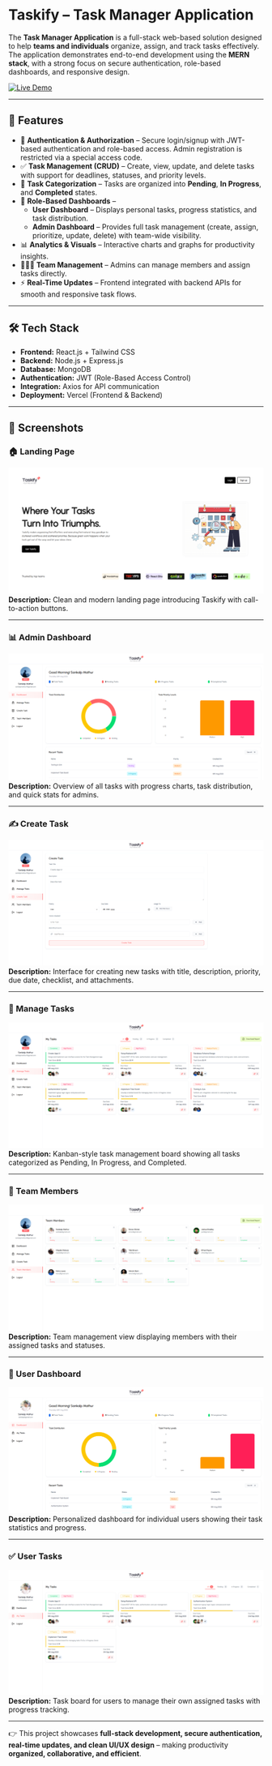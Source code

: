 # Taskify – Task Manager Application

The **Task Manager Application** is a full-stack web-based solution designed to help **teams and individuals** organize, assign, and track tasks effectively. The application demonstrates end-to-end development using the **MERN stack**, with a strong focus on secure authentication, role-based dashboards, and responsive design.  

<a href="https://taskifyproject.vercel.app/" target="_blank" rel="noopener noreferrer">
  <img src="https://img.shields.io/badge/🚀%20Live%20Demo-Taskify-blue?style=for-the-badge" alt="Live Demo"/>
</a>

---

## 🚀 Features  

- 🔑 **Authentication & Authorization** – Secure login/signup with JWT-based authentication and role-based access. Admin registration is restricted via a special access code.  
- ✅ **Task Management (CRUD)** – Create, view, update, and delete tasks with support for deadlines, statuses, and priority levels.  
- 📂 **Task Categorization** – Tasks are organized into **Pending**, **In Progress**, and **Completed** states.  
- 👥 **Role-Based Dashboards** –  
  - **User Dashboard** – Displays personal tasks, progress statistics, and task distribution.  
  - **Admin Dashboard** – Provides full task management (create, assign, prioritize, update, delete) with team-wide visibility.  
- 📊 **Analytics & Visuals** – Interactive charts and graphs for productivity insights.  
- 🧑‍🤝‍🧑 **Team Management** – Admins can manage members and assign tasks directly.  
- ⚡ **Real-Time Updates** – Frontend integrated with backend APIs for smooth and responsive task flows.  

---

## 🛠️ Tech Stack  

- **Frontend:** React.js + Tailwind CSS  
- **Backend:** Node.js + Express.js  
- **Database:** MongoDB  
- **Authentication:** JWT (Role-Based Access Control)  
- **Integration:** Axios for API communication  
- **Deployment:** Vercel (Frontend & Backend)

---

## 📸 Screenshots

### 🏠 Landing Page
![Landing Page](frontend/Task-Manager/src/assets/screenshots/landingPage.png)  
**Description:** Clean and modern landing page introducing Taskify with call-to-action buttons.

---

### 📊 Admin Dashboard
![Admin Dashboard](frontend/Task-Manager/src/assets/screenshots/adminDashboard.png)  
**Description:** Overview of all tasks with progress charts, task distribution, and quick stats for admins.

---

### ✍️ Create Task
![Create Task](frontend/Task-Manager/src/assets/screenshots/createTask.png)  
**Description:** Interface for creating new tasks with title, description, priority, due date, checklist, and attachments.

---

### 📂 Manage Tasks
![Manage Tasks](frontend/Task-Manager/src/assets/screenshots/manageTasks.png)  
**Description:** Kanban-style task management board showing all tasks categorized as Pending, In Progress, and Completed.

---

### 👥 Team Members
![Team Members](frontend/Task-Manager/src/assets/screenshots/team.png)  
**Description:** Team management view displaying members with their assigned tasks and statuses.

---

### 👤 User Dashboard
![User Dashboard](frontend/Task-Manager/src/assets/screenshots/userDashboard.png)  
**Description:** Personalized dashboard for individual users showing their task statistics and progress.

---

### ✅ User Tasks
![User Tasks](frontend/Task-Manager/src/assets/screenshots/userTasks.png)  
**Description:** Task board for users to manage their own assigned tasks with progress tracking.

---

👉 This project showcases **full-stack development, secure authentication, real-time updates, and clean UI/UX design** – making productivity **organized, collaborative, and efficient**.  
